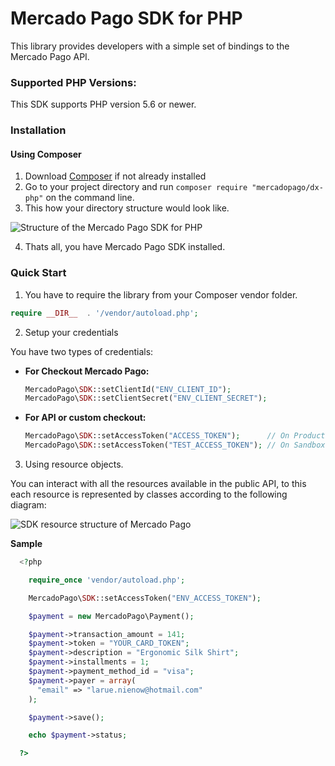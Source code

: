 # Mercado Pago SDK for PHP

This library provides developers with a simple set of bindings to the Mercado Pago API.

### Supported PHP Versions:

This SDK supports PHP version 5.6 or newer.

### Installation

#### Using Composer

1. Download [Composer](https://getcomposer.org/download/) if not already installed
2. Go to your project directory and run `composer require "mercadopago/dx-php"` on the command line.
3. This how your directory structure would look like.

![Structure of the Mercado Pago SDK for PHP](https://user-images.githubusercontent.com/864790/34394635-44f7745a-eb39-11e7-981d-77cf759cf05f.png)

4. Thats all, you have Mercado Pago SDK installed.

### Quick Start

1. You have to require the library from your Composer vendor folder.

  ```php
  require __DIR__  . '/vendor/autoload.php';
  ```

2. Setup your credentials

  You have two types of credentials:

  * **For Checkout Mercado Pago:**
    ```php
    MercadoPago\SDK::setClientId("ENV_CLIENT_ID");
    MercadoPago\SDK::setClientSecret("ENV_CLIENT_SECRET");
    ```

  * **For API or custom checkout:**
    ```php
    MercadoPago\SDK::setAccessToken("ACCESS_TOKEN");      // On Production
    MercadoPago\SDK::setAccessToken("TEST_ACCESS_TOKEN"); // On Sandbox
    ```

3. Using resource objects.

  You can interact with all the resources available in the public API, to this each resource is represented by classes according to the following diagram:

  ![SDK resource structure of Mercado Pago](https://user-images.githubusercontent.com/864790/34393059-9acad058-eb2e-11e7-9987-494eaf19d109.png)

  **Sample**

```php
  <?php

    require_once 'vendor/autoload.php';

    MercadoPago\SDK::setAccessToken("ENV_ACCESS_TOKEN");

    $payment = new MercadoPago\Payment();

    $payment->transaction_amount = 141;
    $payment->token = "YOUR_CARD_TOKEN";
    $payment->description = "Ergonomic Silk Shirt";
    $payment->installments = 1;
    $payment->payment_method_id = "visa";
    $payment->payer = array(
      "email" => "larue.nienow@hotmail.com"
    );

    $payment->save();

    echo $payment->status;

  ?>
```
